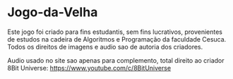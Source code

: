# Jogo-da-Velha

Este jogo foi criado para fins estudantis, sem fins lucrativos, provenientes de estudos na cadeira de Algoritmos e Programação da faculdade Cesuca.
Todos os direitos de imagens e audio sao de autoria dos criadores.

Audio usado no site sao apenas para complemento, total direito ao criador 8Bit Universe:
https://www.youtube.com/c/8BitUniverse